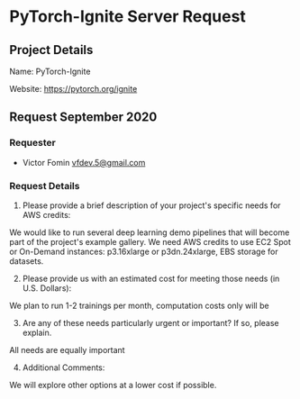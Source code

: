 # PyTorch-Ignite Server Request

## Project Details

Name: PyTorch-Ignite

Website: https://pytorch.org/ignite


## Request September 2020

### Requester

- Victor Fomin <vfdev.5@gmail.com>

### Request Details


1. Please provide a brief description of your project's specific needs for AWS credits:

We would like to run several deep learning demo pipelines that will become part of the project's example gallery.
We need AWS credits to use EC2 Spot or On-Demand instances: p3.16xlarge or p3dn.24xlarge, EBS storage for datasets.

2. Please provide us with an estimated cost for meeting those needs (in U.S. Dollars):

We plan to run 1-2 trainings per month, computation costs only will be 

3. Are any of these needs particularly urgent or important? If so, please explain.

All needs are equally important

4. Additional Comments:

We will explore other options at a lower cost if possible.
